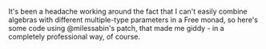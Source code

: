 It's been a headache working around the fact that I can't easily combine algebras with different multiple-type parameters in a Free monad, so here's some code using @milessabin's patch, that made me giddy - in a completely professional way, of course.
